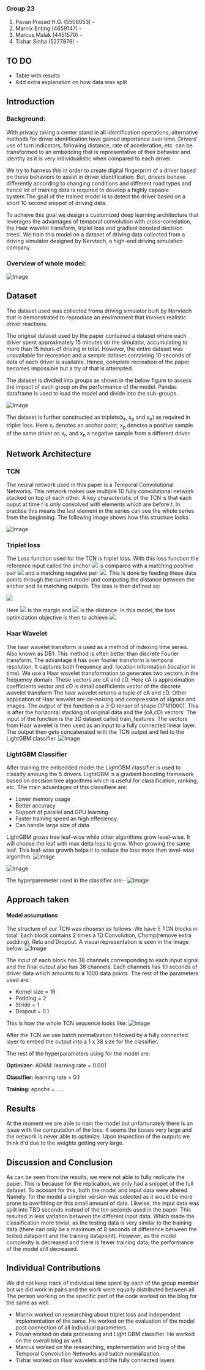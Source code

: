 ### Group 23
<ol>
  <li>Pavan Prasad H.G. (5508053) - <p.p.h.guruprasad@student.tudelft.nl> </li>
  <li>Marnix Enting (4659147) - <m.f.g.enting@student.tudelft.nl></li>
  <li>Marcus Malak (4451570) - <m.m.h.g.malak@student.tudelft.nl></li>
  <li>Tishar Sinha (5277876) - <T.Sinha-2@student.tudelft.nl></li>
</ol>

## TO DO
- Table with results
- Add extra explanation on how data was split

## Introduction
### Background:
With privacy taking a center stand in all identification operations, alternative methods for driver identification have gained importance over time. 
Drivers’ use of turn indicators, following distance, rate of acceleration, etc. can be transformed to an embedding that is representative of their behavior and identity as it is very individualistic when compared to each driver. 

We try to harness this in order to create digital fingerprint of a driver based on these behaviors to assist in driver identification. But, drivers behave differently according to changing conditions and different road types and hence lot of training data is required to develop a highly capable system.The goal of the trained model is to detect the driver based on a short 10 second snippet of driving data. 

To achieve this goal,we design a customized deep learning architecture that leverages the advantages of temporal convolution with cross-correlation, the Haar wavelet transform, triplet loss and gradient boosted decision trees’. We train this model on a dataset of driving data collected from a driving simulator designed by Nervtech, a high-end driving simulation company.

### Overview of whole model:

![Image](Model.png)


## Dataset

The dataset used was collected froma driving simulator built by Nervtech that is demonstrated to reproduce an environment that invokes realistic driver reactions. 

The original dataset used by the paper contained a dataset where each driver spent approximately 15 minutes on the simulator, accumulating to more than 15 hours of driving in total. However, the entire dataset was unavailable for recreation and a sample dataset containing 10 seconds of data of each driver is available. Hence, complete recreation of the paper becomes impossible but a try of that is attempted.

The dataset is divided into groups as shown in the below figure to assess the impact of each group on the performance of the model. Pandas dataframe is used to load the model and divide into the sub-groups.

![Image](Dataset_groups.png)
<!-- <p align="center">
<img src= Dataset_groups.png/>
</p> -->

The dataset is further constructed as triplets(x<sub>r</sub>, x<sub>p</sub> and x<sub>n</sub>) as required in triplet loss. Here x<sub>r</sub> denotes an anchor point, x<sub>p</sub> denotes a positive sample of the same driver as x<sub>r</sub>, and x<sub>n</sub> a negative sample from a different driver.

<!-- <p align="center">
<img src= triplet_data_split_code.png>
</p> -->


## Network Architecture

### TCN

The neural network used in this paper is a Temporal Convolutional Networks. This network makes use multiple 1D fully convolutional network stacked on top of each other. A key characteristic of the TCN is that each ouput at time _t_ is only convolved with elements which are before _t_. In practise this means the last element in the series can see the whole series from the beginning. The following image shows how this structure looks.

![Image](TCN_layer.png)
<!-- <p align="center">
<img src= TCN_layer.png/ width=70% height=70%>
</p> -->

### Triplet loss
The Loss function used for the TCN is triplet loss. With this loss function the reference input called the anchor <img src="https://render.githubusercontent.com/render/math?math=x_a"> is compared with a matching positive pair <img src="https://render.githubusercontent.com/render/math?math=x_p"> and a matching negative pair <img src="https://render.githubusercontent.com/render/math?math=x_n">. This is done by feeding these data points through the current model and computing the distance between the anchor and its matching outputs. The loss is then defined as:

<img src="https://render.githubusercontent.com/render/math?math=l(x_a,x_p,x_n) = max(0,D^2_{ap} - D^2_{an}+\alpha)">

Here <img src="https://render.githubusercontent.com/render/math?math=\alpha"> is the margin and <img src="https://render.githubusercontent.com/render/math?math=D"> is the distance. In this model, the loss optimization objective is then to achieve <img src="https://render.githubusercontent.com/render/math?math=D^2_{ap} \gg D^2_{an}">.



### Haar Wavelet
The haar wavelet transform is used as a method of indexing time series. Also known as DB1. This method is often better than discrete Fourier transform. The advantage it has over fourier transform is temporal resolution. It captures both frequency and  location information (location in time).  We use a Haar wavelet transformation to generates two vectors in the frequency domain. These vectors are cA and cD. Here cA is approximation coefficients vector and cD  is detail coefficients vector of the discrete wavelet transform The haar wavelet returns a tuple of cA and cD. Other application of Haar wavelet are de-noising and compression of signals and images. The output of the function is a 3-D tensor of shape (17*18*1000). This is after the horizontal stacking of original data and the (cA,cD) vectors. The input of the function is the 3D dataset called train_features. The vectors from Haar wavelet is then used as an input to a fully connected linear layer. The output then gets concatenated with the TCN output and fed to the  LightGBM classifier.
![Image](haar.PNG)
<!-- <p align="center">
<img src= haar.PNG/ width=50% height=50%>
</p> -->

### LightGBM Classifier
After training the embedded model the LightGBM classifier is used to classify amoung the 5 drivers. LightGBM is a gradient boosting framework based on decision tree algorithms which is useful for classification, ranking, etc. The main advantages of this classifiere are:
- Lower memory usage
- Better accuracy
- Support of parallel and GPU learning
- Faster training speed an high effeciency.
- Can handle large size of data

LightGBM grows tree leaf-wise while other algorithms grow level-wise. It will choose the leaf with max delta loss to grow. When growing the same leaf. This leaf-wise growth helps it to reduce the loss more than level-wise algorithm.
![Image](leafwise.PNG)
<!-- <p align="center">
<img src= leafwise.PNG/ width=70% height=70%>
</p> -->
![Image](levewise.PNG)
<!-- <p align="center">
<img src= levewise.PNG/ width=70% height=70%>
</p>
 -->
The hyperparemeter used in the classifier are:-
![Image](hyperparam.PNG)
<!-- <p align="center">
<img src= hyperparam.PNG/ width=40% height=40%>
</p> -->


## Approach taken

#### Model assumptions
The structure of our TCN was chosesn as follows: 
We have 5 TCN blocks in total. Each block contains 2 times a 1D Convolution, Chomp(remove extra padding), Relu and Dropout. A visual representation is seen in the image below:
![Image](TCN_block.png)
<!-- <p align="center">
<img src= TCN_block.png/ width=20% height=20%>
</p>
 -->
The input of each block has 38 channels corresponding to each input signal and the final output also has 38 channels. Each channels has 10 seconds of driver data which amounts to a 1000 data points. The rest of the parameters used are:

- Kernel size = 16
- Padding = 2
- Stride = 1
- Dropout = 0.1

This is how the whole TCN sequence looks like:
![Image](TCN_sequence.png)
<!-- <p align="center">
<img src= TCN_sequence.png/ width=40% height=40%>
</p> -->


After the TCN we use batch normalization followed by a fully connected layer to embed the output into a 1 x 38 size for the classifier.

The rest of the hyperparameters using for the model are:

**Optimizer:**
ADAM: learning rate = 0.001

**Classifier:**
learning rate = 0.1

**Training:**
epochs = .....


## Results
At the moment we are able to train the model but unfortunately there is an issue with the computation of the loss. It seems the losses very large and the network is never able to optimize. Upon inspection of the outputs we think it'd due to the weights getting very large. 


## Discussion and Conclusion
As can be seen from the results, we were not able to fully replicate the paper. This is because for the replication, we only had a snippet of the full dataset. To account for this, both the model and input data were altered. Namely, for the model a simpler version was selected as it would be more prone to overfitting on this small amount of data. Likwise, the input data was split into TBD seconds instead of the ten seconds used in the paper. This resulted in less variation between the different input data. Which made the classification more trivial, as the testing data is very similar to the training data (there can only be a maximum of 8 seconds of difference between the tested datapoint and the training datapoint). However, as the model complexity is decreased and there is fewer training data, the performance of the model still decreased. 

## Individual Contributions
We did not keep track of individual time spent by each of the group member but we did work in pairs and the work were equally distributed between all. The person working on the specific part of the code worked on the blog for the same as well.

- Marnix worked on researching about triplet loss and independent implementation of the same. He worked on the evaluation of the model post connection of all individual parameters.
- Pavan worked on data processing and Light GBM classifier. He worked on the overall blog as well.
- Marcus worked on the researching, implementation and blog of the Temporal Convolution Networks and batch normalization. 
- Tishar worked on Haar wavelets and the fully connected layers
